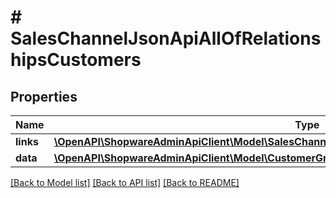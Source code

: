 # # SalesChannelJsonApiAllOfRelationshipsCustomers

## Properties

Name | Type | Description | Notes
------------ | ------------- | ------------- | -------------
**links** | [**\OpenAPI\ShopwareAdminApiClient\Model\SalesChannelJsonApiAllOfRelationshipsCustomersLinks**](SalesChannelJsonApiAllOfRelationshipsCustomersLinks.md) |  | [optional]
**data** | [**\OpenAPI\ShopwareAdminApiClient\Model\CustomerGroupJsonApiAllOfRelationshipsCustomersData[]**](CustomerGroupJsonApiAllOfRelationshipsCustomersData.md) |  | [optional]

[[Back to Model list]](../../README.md#models) [[Back to API list]](../../README.md#endpoints) [[Back to README]](../../README.md)
